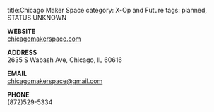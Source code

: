 title:Chicago Maker Space
category: X-Op and Future
tags: planned, STATUS UNKNOWN

**WEBSITE**  
[chicagomakerspace.com](https://www.chicagomakerspace.com/)

**ADDRESS**  
2635 S Wabash Ave, Chicago, IL 60616

**EMAIL**  
[chicagomakerspace@gmail.com](mailto:ChicagoMakerSpace@gmail.com)

**PHONE**  
(872)529-5334 